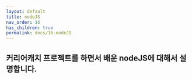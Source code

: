 ```yaml
---
layout: default
title: nodeJS
nav_order: 16
has_children: true
permalink: docs/16-nodeJS
---
```


## 커리어캐치 프로젝트를 하면서 배운 nodeJS에 대해서 설명합니다.